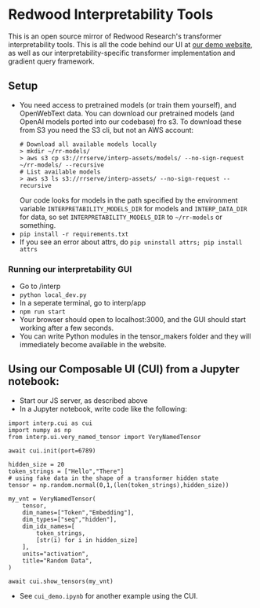 # Redwood Interpretability Tools

This is an open source mirror of Redwood Research's transformer interpretability tools. This is all the code behind our UI at [our demo website](http://interp-tools.redwoodresearch.org), as well as our interpretability-specific transformer implementation and gradient query framework.


## Setup
- You need access to pretrained models (or train them yourself), and OpenWebText data. You can download our pretrained models (and OpenAI models ported into our codebase) fro s3. To download these from S3 you need the S3 cli, but not an AWS account:
  ```
  # Download all available models locally
  > mkdir ~/rr-models/
  > aws s3 cp s3://rrserve/interp-assets/models/ --no-sign-request ~/rr-models/ --recursive
  # List available models
  > aws s3 ls s3://rrserve/interp-assets/ --no-sign-request --recursive
  ```
  Our code looks for models in the path specified by the environment variable `INTERPRETABILITY_MODELS_DIR` for models and `INTERP_DATA_DIR` for data, so set `INTERPRETABILITY_MODELS_DIR` to `~/rr-models` or something.
- `pip install -r requirements.txt`
- If you see an error about attrs, do `pip uninstall attrs; pip install attrs`

### Running our interpretability GUI

- Go to /interp
- `python local_dev.py`
- In a seperate terminal, go to interp/app
- `npm run start`
- Your browser should open to localhost:3000, and the GUI should start working after a few seconds.
- You can write Python modules in the tensor_makers folder and they will immediately become available in the website.

## Using our Composable UI (CUI) from a Jupyter notebook:

- Start our JS server, as described above
- In a Jupyter notebook, write code like the following:
```
import interp.cui as cui
import numpy as np
from interp.ui.very_named_tensor import VeryNamedTensor

await cui.init(port=6789)

hidden_size = 20
token_strings = ["Hello","There"]
# using fake data in the shape of a transformer hidden state
tensor = np.random.normal(0,1,(len(token_strings),hidden_size))

my_vnt = VeryNamedTensor(
    tensor,
    dim_names=["Token","Embedding"],
    dim_types=["seq","hidden"],
    dim_idx_names=[
        token_strings,
        [str(i) for i in hidden_size]
    ],
    units="activation",
    title="Random Data",
)

await cui.show_tensors(my_vnt)
```
- See `cui_demo.ipynb` for another example using the CUI. 
